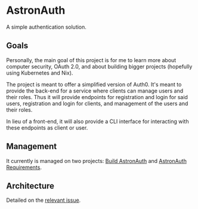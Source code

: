 # AstronAuth

A simple authentication solution.

## Goals

Personally, the main goal of this project is for me to learn more about computer security,
OAuth 2.0, and about building bigger projects (hopefully using Kubernetes and Nix).

The project is meant to offer a simplified version of Auth0.
It's meant to provide the back-end for a service
where clients can manage users and their roles.
Thus it will provide endpoints for registration and login for said users,
registration and login for clients,
and management of the users and their roles.

In lieu of a front-end,
it will also provide a CLI interface for interacting with these endpoints
as client or user.

## Management

It currently is managed on two projects:
[Build AstronAuth](https://github.com/users/miniluz/projects/1/views/1)
and
[AstronAuth Requirements](https://github.com/users/miniluz/projects/2/views/1).

## Architecture

Detailed on the [relevant issue](https://github.com/miniluz/AstronAuth/issues/3).
